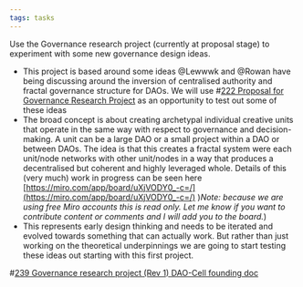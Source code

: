 ```yaml
---
tags: tasks
---
```

Use the Governance research project (currently at proposal stage) to experiment with some new governance design ideas. 
- This project is based around some ideas @Lewwwk and @Rowan  have being discussing around the inversion of centralised authority and fractal governance structure for DAOs. We will use #[222 Proposal for Governance Research Project](222%20Proposal%20for%20Governance%20Research%20Project) as an opportunity to test out some of these ideas 
- The broad concept is about creating archetypal individual creative units that operate in the same way with respect to governance and decision-making. A unit can be a large DAO or a small project within a DAO or between DAOs. The idea is that this creates a fractal system were each unit/node networks with other unit/nodes in a way that produces a decentralised but coherent and highly leveraged whole. Details of this (very much) work in progress can be seen here [https://miro.com/app/board/uXjVODY0_-c=/](https://miro.com/app/board/uXjVODY0_-c=/)  )_Note: because we are using free Miro accounts this is read only. Let me know if you want to contribute content or comments and I will add you to the board._)
- This represents early design thinking and needs to be iterated and evolved towards something that can actually work. But rather than just working on the theoretical underpinnings we are going to start testing these ideas out starting with this first project. 

#[239 Governance research project (Rev 1) DAO-Cell founding doc](239%20Governance%20research%20project%20(Rev%201)%20DAO-Cell%20founding%20doc) 